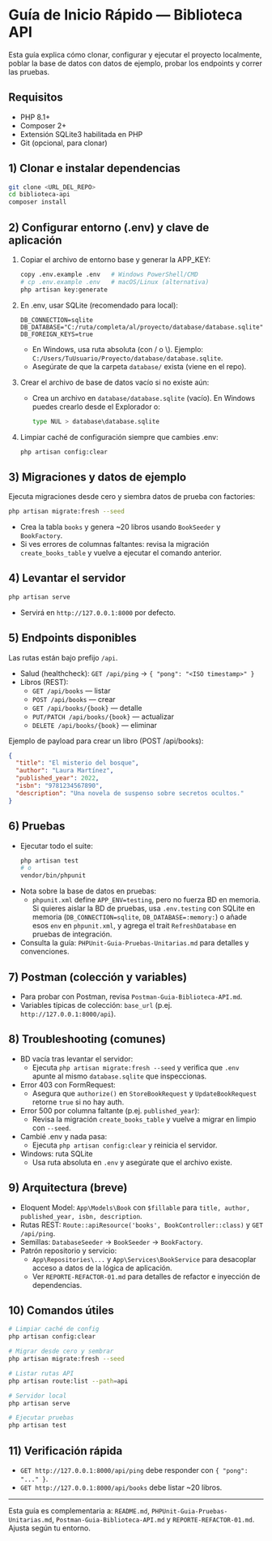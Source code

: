 # Guía de Inicio Rápido — Biblioteca API

Esta guía explica cómo clonar, configurar y ejecutar el proyecto localmente, poblar la base de datos con datos de ejemplo, probar los endpoints y correr las pruebas.

## Requisitos
- PHP 8.1+
- Composer 2+
- Extensión SQLite3 habilitada en PHP
- Git (opcional, para clonar)

## 1) Clonar e instalar dependencias
```bash
git clone <URL_DEL_REPO>
cd biblioteca-api
composer install
```

## 2) Configurar entorno (.env) y clave de aplicación
1. Copiar el archivo de entorno base y generar la APP_KEY:
   ```bash
   copy .env.example .env   # Windows PowerShell/CMD
   # cp .env.example .env   # macOS/Linux (alternativa)
   php artisan key:generate
   ```
2. En .env, usar SQLite (recomendado para local):
   ```dotenv
   DB_CONNECTION=sqlite
   DB_DATABASE="C:/ruta/completa/al/proyecto/database/database.sqlite"
   DB_FOREIGN_KEYS=true
   ```
   - En Windows, usa ruta absoluta (con / o \\). Ejemplo: `C:/Users/TuUsuario/Proyecto/database/database.sqlite`.
   - Asegúrate de que la carpeta `database/` exista (viene en el repo).

3. Crear el archivo de base de datos vacío si no existe aún:
   - Crea un archivo en `database/database.sqlite` (vacío). En Windows puedes crearlo desde el Explorador o:
     ```bash
     type NUL > database\database.sqlite
     ```

4. Limpiar caché de configuración siempre que cambies .env:
   ```bash
   php artisan config:clear
   ```

## 3) Migraciones y datos de ejemplo
Ejecuta migraciones desde cero y siembra datos de prueba con factories:
```bash
php artisan migrate:fresh --seed
```
- Crea la tabla `books` y genera ~20 libros usando `BookSeeder` y `BookFactory`.
- Si ves errores de columnas faltantes: revisa la migración `create_books_table` y vuelve a ejecutar el comando anterior.

## 4) Levantar el servidor
```bash
php artisan serve
```
- Servirá en `http://127.0.0.1:8000` por defecto.

## 5) Endpoints disponibles
Las rutas están bajo prefijo `/api`.
- Salud (healthcheck): `GET /api/ping` → `{ "pong": "<ISO timestamp>" }`
- Libros (REST):
  - `GET /api/books` — listar
  - `POST /api/books` — crear
  - `GET /api/books/{book}` — detalle
  - `PUT/PATCH /api/books/{book}` — actualizar
  - `DELETE /api/books/{book}` — eliminar

Ejemplo de payload para crear un libro (POST /api/books):
```json
{
  "title": "El misterio del bosque",
  "author": "Laura Martínez",
  "published_year": 2022,
  "isbn": "9781234567890",
  "description": "Una novela de suspenso sobre secretos ocultos."
}
```

## 6) Pruebas
- Ejecutar todo el suite:
  ```bash
  php artisan test
  # o
  vendor/bin/phpunit
  ```
- Nota sobre la base de datos en pruebas:
  - `phpunit.xml` define `APP_ENV=testing`, pero no fuerza BD en memoria. Si quieres aislar la BD de pruebas, usa `.env.testing` con SQLite en memoria (`DB_CONNECTION=sqlite`, `DB_DATABASE=:memory:`) o añade esos `env` en `phpunit.xml`, y agrega el trait `RefreshDatabase` en pruebas de integración.
- Consulta la guía: `PHPUnit-Guia-Pruebas-Unitarias.md` para detalles y convenciones.

## 7) Postman (colección y variables)
- Para probar con Postman, revisa `Postman-Guia-Biblioteca-API.md`.
- Variables típicas de colección: `base_url` (p.ej. `http://127.0.0.1:8000/api`).

## 8) Troubleshooting (comunes)
- BD vacía tras levantar el servidor:
  - Ejecuta `php artisan migrate:fresh --seed` y verifica que `.env` apunte al mismo `database.sqlite` que inspeccionas.
- Error 403 con FormRequest:
  - Asegura que `authorize()` en `StoreBookRequest` y `UpdateBookRequest` retorne `true` si no hay auth.
- Error 500 por columna faltante (p.ej. `published_year`):
  - Revisa la migración `create_books_table` y vuelve a migrar en limpio con `--seed`.
- Cambié .env y nada pasa:
  - Ejecuta `php artisan config:clear` y reinicia el servidor.
- Windows: ruta SQLite
  - Usa ruta absoluta en `.env` y asegúrate que el archivo existe.

## 9) Arquitectura (breve)
- Eloquent Model: `App\Models\Book` con `$fillable` para `title, author, published_year, isbn, description`.
- Rutas REST: `Route::apiResource('books', BookController::class)` y `GET /api/ping`.
- Semillas: `DatabaseSeeder` → `BookSeeder` → `BookFactory`.
- Patrón repositorio y servicio:
  - `App\Repositories\...` y `App\Services\BookService` para desacoplar acceso a datos de la lógica de aplicación.
  - Ver `REPORTE-REFACTOR-01.md` para detalles de refactor e inyección de dependencias.

## 10) Comandos útiles
```bash
# Limpiar caché de config
php artisan config:clear

# Migrar desde cero y sembrar
php artisan migrate:fresh --seed

# Listar rutas API
php artisan route:list --path=api

# Servidor local
php artisan serve

# Ejecutar pruebas
php artisan test
```

## 11) Verificación rápida
- `GET http://127.0.0.1:8000/api/ping` debe responder con `{ "pong": "..." }`.
- `GET http://127.0.0.1:8000/api/books` debe listar ~20 libros.

---
Esta guía es complementaria a: `README.md`, `PHPUnit-Guia-Pruebas-Unitarias.md`, `Postman-Guia-Biblioteca-API.md` y `REPORTE-REFACTOR-01.md`. Ajusta según tu entorno.

